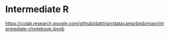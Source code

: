 # Intermediate R

https://colab.research.google.com/github/datttrian/datacamp/blob/main/intermediate-r/notebook.ipynb

